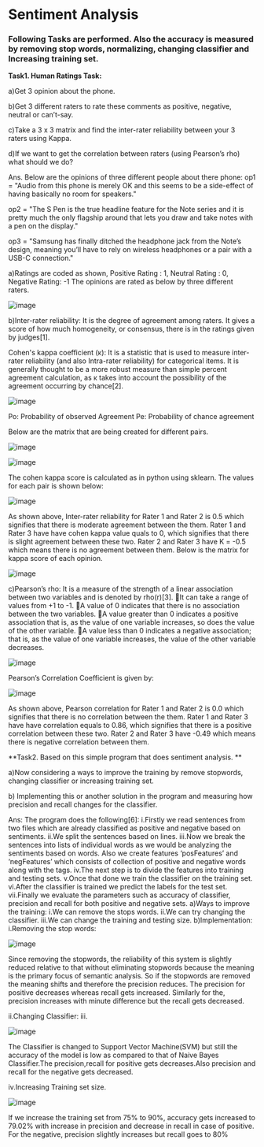 # Sentiment Analysis
  
### Following Tasks are performed. Also the accuracy is measured by removing stop words, normalizing, changing classifier and Increasing training set.

**Task1. Human Ratings Task:**

a)Get 3 opinion about the phone.

b)Get 3 different raters to rate these comments as positive, negative, neutral or can’t-say.

c)Take a 3 x 3 matrix and find the inter-rater reliability between your 3 raters using Kappa.

d)If we want to get the correlation between raters (using Pearson’s rho) what should we do?

Ans. Below are the opinions of three different people about there phone:
op1 = "Audio from this phone is merely OK and this seems to be a side-effect of having basically no room for speakers."

op2 = "The S Pen is the true headline feature for the Note series and it is pretty much the only flagship around that lets you draw and take notes with a pen on the display."

op3 = "Samsung has finally ditched the headphone jack from the Note’s design, meaning you’ll have to rely on wireless headphones or a pair with a USB-C connection."

a)Ratings are coded as shown,
Positive Rating : 1, Neutral Rating : 0, Negative Rating: -1 
The opinions are rated as below by three different raters.

![image](https://user-images.githubusercontent.com/26432753/72351072-91310980-36d7-11ea-94d0-839ce105c28f.png)


b)Inter-rater reliability: It is the degree of agreement among raters. It gives a score of how much homogeneity, or consensus, there is in the ratings given by judges[1].

Cohen's kappa coefficient (κ): It is a statistic that is used to measure inter-rater reliability (and also Intra-rater reliability) for categorical items. It is generally thought to be a more robust measure than simple percent agreement calculation, as κ takes into account the possibility of the agreement occurring by chance[2].

![image](https://user-images.githubusercontent.com/26432753/72351117-a1e17f80-36d7-11ea-8148-a5fe5ef70a91.png)

Po: Probability of observed Agreement
Pe: Probability of chance agreement

Below are the matrix that are being created for different pairs.

![image](https://user-images.githubusercontent.com/26432753/72351156-b3c32280-36d7-11ea-870a-3ba982eeee8e.png)

![image](https://user-images.githubusercontent.com/26432753/72351200-c89fb600-36d7-11ea-82e3-34eb1efba728.png)



The cohen kappa score is calculated as in python using sklearn. The values for each pair is shown below:

![image](https://user-images.githubusercontent.com/26432753/72351226-da815900-36d7-11ea-880d-0322538c97da.png)

As shown above, Inter-rater reliability for Rater 1 and Rater 2 is 0.5 which signifies that there is moderate agreement between the them. Rater 1 and Rater 3 have have cohen kappa value quals to 0, which signifies that there is slight agreement between these two. Rater 2 and Rater 3 have K = -0.5 which means there is no agreement between them.
Below is the matrix for kappa score of each opinion.

![image](https://user-images.githubusercontent.com/26432753/72351239-e240fd80-36d7-11ea-9816-6a2952bc2c4b.png)


c)Pearson’s rho: It is a measure of the strength of a linear association between two variables and is denoted by rho(r)[3].
It can take a range of values from +1 to -1.
A value of 0 indicates that there is no association between the two variables.
A value greater than 0 indicates a positive association that is, as the value of one variable increases, so does the value of the other variable.
A value less than 0 indicates a negative association; that is, as the value of one variable increases, the value of the other variable decreases.

![image](https://user-images.githubusercontent.com/26432753/72351260-f1c04680-36d7-11ea-9293-c4876b3e99c7.png)


Pearson’s Correlation Coefficient is given by:

![image](https://user-images.githubusercontent.com/26432753/72351313-03a1e980-36d8-11ea-8c9a-3354310761dc.png)


As shown above, Pearson correlation for Rater 1 and Rater 2 is 0.0 which signifies that there is no correlation between the them. Rater 1 and Rater 3 have have correlation equals to 0.86, which signifies that there is a positive correlation between these two. Rater 2 and Rater 3 have -0.49 which means there is negative correlation between them.

**Task2.  Based on this simple program that does sentiment analysis. **

a)Now considering a ways to improve the training by remove stopwords, changing classifier or increasing training set.

b) Implementing this or another solution in the program and measuring how precision and recall changes for the classifier.

Ans: The program does the following[6]:
i.Firstly we read sentences from two files which are already classified as positive and negative based on sentiments.
ii.We split the sentences based on lines.
iii.Now we break the sentences into lists of individual words as we would be analyzing the sentiments based on words. Also we create features ‘posFeatures’ and ‘negFeatures’ which consists of collection of positive and negative words along with the tags.
iv.The next step is to divide the features into training and testing sets.
v.Once that done we train the classifier on the training set.
vi.After the classifier is trained we predict the labels for the test set.
vii.Finally we evaluate the parameters such as accuracy of classifier, precision and recall for both positive and negative sets. 
a)Ways to improve the training:
i.We can remove the stops words.
ii.We can try changing the classifier.
iii.We can change the training and testing size.
b)Implementation:
i.Removing the stop words:

![image](https://user-images.githubusercontent.com/26432753/72351732-cee26200-36d8-11ea-92b8-ded123452596.png)

Since removing the stopwords, the reliability of this system is slightly reduced relative to that without eliminating stopwords because the meaning is the primary focus of semantic analysis.
So if the stopwords are removed the meaning shifts and therefore the precision reduces.  The precision for positive decreases whereas recall gets increased. Similarly for the, precision increases with minute difference but the recall gets decreased.

ii.Changing Classifier:
iii.

![image](https://user-images.githubusercontent.com/26432753/72351765-de61ab00-36d8-11ea-964c-a7cf1968e543.png)


The Classifier is changed to Support Vector Machine(SVM) but still the accuracy of the model is low as compared to that of Naive Bayes Classifier.The precision,recall for positive gets decreases.Also precision and recall for the negative gets decreased.

iv.Increasing Training set size.

![image](https://user-images.githubusercontent.com/26432753/72351805-f3d6d500-36d8-11ea-89ae-cee29b4bd83e.png)


If we increase the training set from 75% to 90%, accuracy gets increased to 79.02% with increase in precision and decrease in recall in case of positive. For the negative, precision slightly increases but recall goes to 80%

